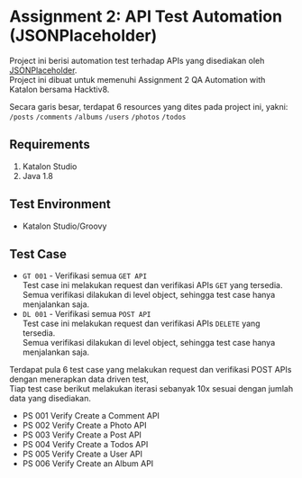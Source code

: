 # Assignment 2: API Test Automation (JSONPlaceholder)

Project ini berisi automation test terhadap APIs yang disediakan oleh [JSONPlaceholder](jsonplaceholder.typicode.com). <br>
Project ini dibuat untuk memenuhi Assignment 2 QA Automation with Katalon bersama Hacktiv8.

Secara garis besar, terdapat 6 resources yang dites pada project ini, yakni: <br>
`/posts` `/comments` `/albums` `/users` `/photos` `/todos`

## Requirements
1. Katalon Studio
2. Java 1.8

## Test Environment
- Katalon Studio/Groovy

## Test Case
- `GT 001` - Verifikasi semua `GET API` <br>
Test case ini melakukan request dan verifikasi APIs `GET` yang tersedia. <br>
Semua verifikasi dilakukan di level object, sehingga test case hanya menjalankan saja.
- `DL 001` - Verifikasi semua `POST API` <br>
Test case ini melakukan request dan verifikasi APIs `DELETE` yang tersedia. <br>
Semua verifikasi dilakukan di level object, sehingga test case hanya menjalankan saja.

Terdapat pula 6 test case yang melakukan request dan verifikasi POST APIs dengan menerapkan data driven test, <br>
Tiap test case berikut melakukan iterasi sebanyak 10x sesuai dengan jumlah data yang disediakan.
- PS 001 Verify Create a Comment API <br>
- PS 002 Verify Create a Photo API <br>
- PS 003 Verify Create a Post API <br>
- PS 004 Verify Create a Todos API <br>
- PS 005 Verify Create a User API <br>
- PS 006 Verify Create an Album API <br>


